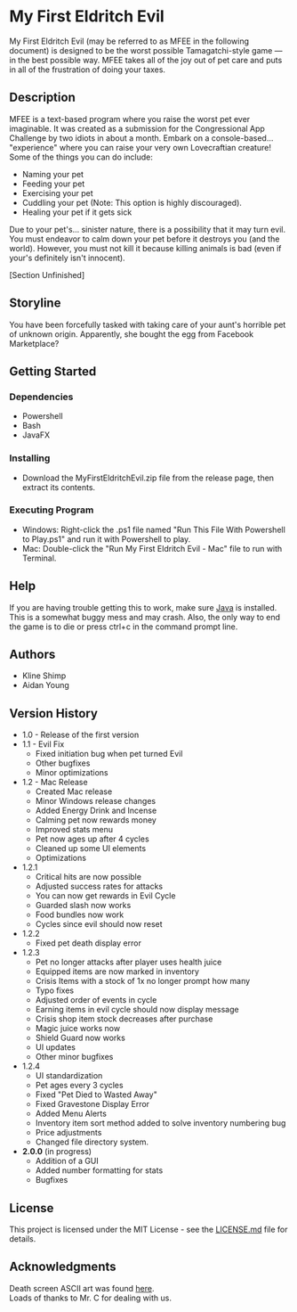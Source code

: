 # My First Eldritch Evil
My First Eldritch Evil (may be referred to as MFEE in the following document) is designed to be the worst possible Tamagatchi-style game — in the best possible way. MFEE takes all of the joy out of pet care and puts in all of the frustration of doing your taxes. 

## Description
MFEE is a text-based program where you raise the worst pet ever imaginable. It was created as a submission for the Congressional App Challenge by two idiots in about a month. Embark on a console-based... "experience" where you can raise your very own Lovecraftian creature! Some of the things you can do include:
* Naming your pet
* Feeding your pet
* Exercising your pet
* Cuddling your pet (Note: This option is highly discouraged).
* Healing your pet if it gets sick

Due to your pet's... sinister nature, there is a possibility that it may turn evil. You must endeavor to calm down your pet before it destroys you (and the world). However, you must not kill it because killing animals is bad (even if your's definitely isn't innocent).

[Section Unfinished]
<!-- TO DO: FINISH WRITING THIS SECTION -->

## Storyline
You have been forcefully tasked with taking care of your aunt's horrible pet of unknown origin. Apparently, she bought the egg from Facebook Marketplace?

## Getting Started
### Dependencies
* Powershell
* Bash
* JavaFX

### Installing
* Download the MyFirstEldritchEvil.zip file from the release page, then extract its contents.

### Executing Program
* Windows: Right-click the .ps1 file named "Run This File With Powershell to Play.ps1" and run it with Powershell to play.
* Mac: Double-click the "Run My First Eldritch Evil - Mac" file to run with Terminal.

## Help
If you are having trouble getting this to work, make sure [Java](https://www.java.com/en/) is installed. This is a somewhat buggy mess and may crash. Also, the only way to end the game is to die or press ctrl+c in the command prompt line.

## Authors
* Kline Shimp  
* Aidan Young

## Version History
* 1.0  - Release of the first version
* 1.1 - Evil Fix
   * Fixed initiation bug when pet turned Evil
   * Other bugfixes
   * Minor optimizations
* 1.2 - Mac Release
   * Created Mac release
   * Minor Windows release changes
   * Added Energy Drink and Incense
   * Calming pet now rewards money
   * Improved stats menu
   * Pet now ages up after 4 cycles
   * Cleaned up some UI elements
   * Optimizations
* 1.2.1
   * Critical hits are now possible
   * Adjusted success rates for attacks
   * You can now get rewards in Evil Cycle
   * Guarded slash now works
   * Food bundles now work
   * Cycles since evil should now reset
* 1.2.2
   * Fixed pet death display error
* 1.2.3
   * Pet no longer attacks after player uses health juice
   * Equipped items are now marked in inventory
   * Crisis Items with a stock of 1x no longer prompt how many
   * Typo fixes
   * Adjusted order of events in cycle
   * Earning items in evil cycle should now display message
   * Crisis shop item stock decreases after purchase
   * Magic juice works now
   * Shield Guard now works
   * UI updates
   * Other minor bugfixes
* 1.2.4
   * UI standardization
   * Pet ages every 3 cycles
   * Fixed "Pet Died to Wasted Away"
   * Fixed Gravestone Display Error
   * Added Menu Alerts
   * Inventory item sort method added to solve inventory numbering bug
   * Price adjustments
   * Changed file directory system.
* __2.0.0__ (in progress)
   * Addition of a GUI
   * Added  number formatting for stats
   * Bugfixes
   <!-- Bugfixes carried over previous planned 1.2.5 update - now becoming MFEE v2.0 -->

## License
This project is licensed under the MIT License - see the [LICENSE.md](LICENSE.md) file for details.

## Acknowledgments
Death screen ASCII art was found [here](https://ascii.co.uk/art/rip).  
Loads of thanks to Mr. C for dealing with us.

<!---- IDK what all this stuff is or what to do with it: ---->

<!--
## Folder Structure

The workspace contains two folders by default, where:

- `src`: the folder to maintain sources
- `lib`: the folder to maintain dependencies

Meanwhile, the compiled output files will be generated in the `bin` folder by default.

> If you want to customize the folder structure, open `.vscode/settings.json` and update the related settings there.

## Dependency Management

The `JAVA PROJECTS` view allows you to manage your dependencies. More details can be found [here](https://github.com/microsoft/vscode-java-dependency#manage-dependencies). 
-->
